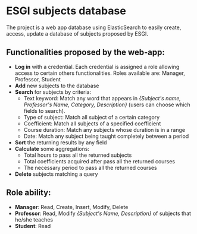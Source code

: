 # ESGI subjects database

The project is a web app database using ElasticSearch to easily create, access, update a database of subjects proposed by ESGI.

## Functionalities proposed by the web-app:
- **Log in** with a credential. Each credential is assigned a role allowing access to certain others functionalities. Roles available are: Manager, Professor, Student
- **Add** new subjects to the database 
- **Search** for subjects by criteria: 
    * Text keyword: Match any word that appears in *{Subject's name, Professor's Name, Category, Description}* (users can choose which fields to search).
    * Type of subject: Match all subject of a certain category
    * Coefficient: Match all subjects of a specified coefficient 
    * Course duration: Match any subjects whose duration is in a range 
    * Date: Match any subject being taught completely between a period
- **Sort** the returning results by any field 
- **Calculate** some aggregations:
    * Total hours to pass all the returned subjects
    * Total coefficients acquired after pass all the returned courses
    * The necessary period to pass all the returned courses
- **Delete** subjects matching a query


## Role ability:
- **Manager**: Read, Create, Insert, Modify, Delete
- **Professor**: Read, Modify *{Subject's Name, Description}* of subjects that he/she teaches
- **Student**: Read